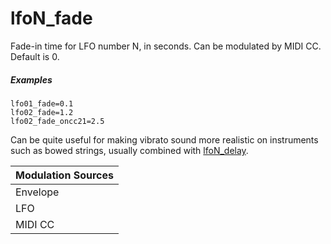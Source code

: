 ---
---
# lfoN_fade

Fade-in time for LFO number N, in seconds. Can be modulated by MIDI CC.
Default is 0.

##### Examples

```
lfo01_fade=0.1
lfo02_fade=1.2
lfo02_fade_oncc21=2.5
```

Can be quite useful for making vibrato sound more realistic on instruments such
as bowed strings, usually combined with [lfoN_delay](lfoN_delay).

| Modulation Sources
|           ---
| Envelope | X |
| LFO      | X |
| MIDI CC  | ✓ | lfoN_fade_onccX
